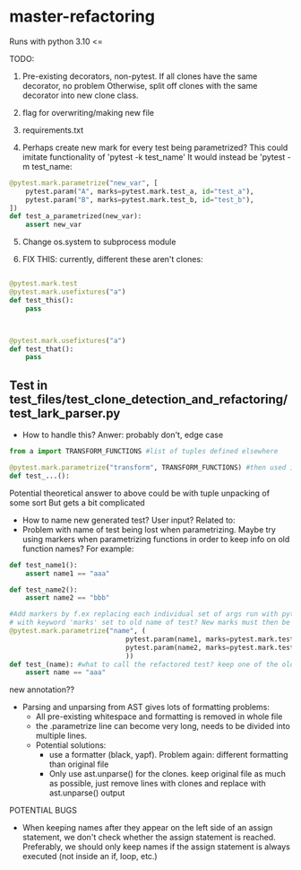 # master-refactoring


Runs with python 3.10 <=


TODO:
1. Pre-existing decorators, non-pytest.
    If all clones have the same decorator, no problem
    Otherwise, split off clones with the same decorator into new clone class.

2. flag for overwriting/making new file

3. requirements.txt

4. Perhaps create new mark for every test being parametrized? 
This could imitate functionality of 'pytest -k test_name'
It would instead be 'pytest -m test_name:
```python
@pytest.mark.parametrize("new_var", [
    pytest.param("A", marks=pytest.mark.test_a, id="test_a"),
    pytest.param("B", marks=pytest.mark.test_b, id="test_b"),
])
def test_a_parametrized(new_var):
    assert new_var
```

5. Change os.system to subprocess module

6. FIX THIS: currently, different these aren't clones:
```python

@pytest.mark.test
@pytest.mark.usefixtures("a")
def test_this():
    pass



@pytest.mark.usefixtures("a")
def test_that():
    pass    

```
Test in test_files/test_clone_detection_and_refactoring/test_lark_parser.py
-------------------------------------------------------------------------------------------


- How to handle this? Anwer: probably don't, edge case
```python
from a import TRANSFORM_FUNCTIONS #list of tuples defined elsewhere

@pytest.mark.parametrize("transform", TRANSFORM_FUNCTIONS) #then used in annotation
def test_...():
```
Potential theoretical answer to above could be with tuple unpacking of some sort
But gets a bit complicated


- How to name new generated test? User input? Related to:
- Problem with name of test being lost when parametrizing. Maybe try using markers when parametrizing functions in order to keep info on old function names? For example:
```python
def test_name1():
    assert name1 == "aaa"

def test_name2():
    assert name2 == "bbb"

#Add markers by f.ex replacing each individual set of args run with pytest.param, 
# with keyword 'marks' set to old name of test? New marks must then be added in pytest.ini file
@pytest.mark.parametrize("name", (
                             pytest.param(name1, marks=pytest.mark.test_name1),
                             pytest.param(name2, marks=pytest.mark.test_name2)
                             ))
def test_(name): #what to call the refactored test? keep one of the old names? generate name?
    assert name == "aaa"

```

new annotation?? 

- Parsing and unparsing from AST gives lots of formatting problems:
    - All pre-existing whitespace and formatting is removed in whole file
    - the .parametrize line can become very long, needs to be divided into multiple lines.
    - Potential solutions: 
        - use a formatter (black, yapf). Problem again: different formatting than original file
        - Only use ast.unparse() for the clones. keep original file as much as possible, just remove lines with clones and replace with ast.unparse() output



POTENTIAL BUGS

- When keeping names after they appear on the left side of an assign statement, we don't check whether the assign statement is reached. Preferably, we should only keep names if the assign statement is always executed (not inside an if, loop, etc.)  
